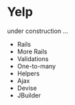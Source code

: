Yelp
=====

under construction ...

* Rails
* More Rails
* Validations
* One-to-many
* Helpers
* Ajax
* Devise
* JBuilder
